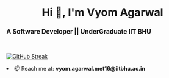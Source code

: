 <h1 align="center">Hi 👋, I'm Vyom Agarwal</h1>
<h3 align="left">A Software Developer || UnderGraduate IIT BHU </h3>

&nbsp;

[![GitHub Streak](https://github-readme-streak-stats.herokuapp.com/?user=vyster&hide_border=true&stroke=fff&sideNums=fff&currStreakNum=fff&currStreakLabel=fff&dates=fff&sideLabels=fd6dab&background=0d1117&fire=fd6dab&ring=fd6dab)](https://git.io/streak-stats)


<li align="left"> 📫 Reach me at: <b>vyom.agarwal.met16@iitbhu.ac.in</b></li>
